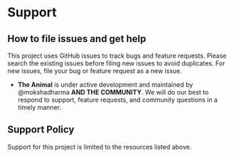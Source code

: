 # Support

## How to file issues and get help

This project uses GitHub issues to track bugs and feature requests. Please search the existing issues before filing new issues to avoid duplicates. For new issues, file your bug or feature request as a new issue.

- **The Animal** is under active development and maintained by @mokshadharma **AND THE COMMUNITY**. We will do our best to respond to support, feature requests, and community questions in a timely manner.

## Support Policy

Support for this project is limited to the resources listed above.
